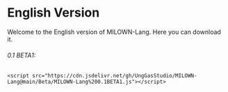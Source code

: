 # English Version
Welcome to the English version of MILOWN-Lang. Here you can download it.
###### 0.1 BETA1:
```
<script src="https://cdn.jsdelivr.net/gh/UngGasStudio/MILOWN-Lang@main/Beta/MILOWN-Lang%200.1BETA1.js"></script>
```

